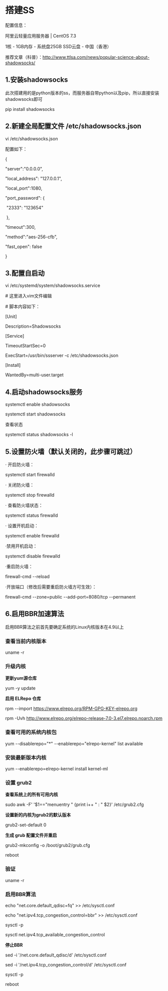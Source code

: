 # 搭建SS

配置信息：

阿里云轻量应用服务器 | CentOS 7.3 

1核 - 1GB内存 - 系统盘25GB SSD云盘 - 中国（香港）

推荐文章（科普）：http://www.ttlsa.com/news/popular-science-about-shadowsocks/

## 1.安装shadowsocks

此次搭建用的是python版本的ss，而服务器自带python以及pip，所以直接安装shadowsocks即可

pip install shadowsocks

## 2.新建全局配置文件 /etc/shadowsocks.json

vi /etc/shadowsocks.json

配置如下：

{

  "server":"0.0.0.0",

  "local_address": "127.0.0.1",

  "local_port":1080,

  "port_password": {

​        "2333": "123654"

​    },

  "timeout":300,

  "method":"aes-256-cfb",

  "fast_open": false

}

## 3.配置自启动

vi /etc/systemd/system/shadowsocks.service



\# 这里进入vim文件编辑

\# 脚本内容如下：

[Unit]

Description=Shadowsocks

 

[Service]

TimeoutStartSec=0

ExecStart=/usr/bin/ssserver -c /etc/shadowsocks.json

 

[Install]

WantedBy=multi-user.target

## 4.启动shadowsocks服务

systemctl enable shadowsocks

systemctl start shadowsocks

查看状态

systemctl status shadowsocks -l

## 5.设置防火墙（默认关闭的，此步骤可跳过）

· 开启防火墙：

systemctl start firewalld

· 关闭防火墙：

systemctl stop firewalld

· 查看防火墙状态：

systemctl status firewalld

· 设置开机启动：

systemctl enable firewalld

·禁用开机启动：

systemctl disable firewalld

·重启防火墙：

firewall-cmd --reload

·开放端口（修改后需要重启防火墙方可生效）：

firewall-cmd --zone=public --add-port=8080/tcp --permanent

## 6.启用BBR加速算法

启用BBR算法之前首先要确定系统的Linux内核版本在4.9以上

### 查看当前内核版本

uname -r

### 升级内核

**更新yum源仓库**

yum -y update

**启用 ELRepo 仓库**

rpm --import https://www.elrepo.org/RPM-GPG-KEY-elrepo.org

rpm -Uvh http://www.elrepo.org/elrepo-release-7.0-3.el7.elrepo.noarch.rpm

### 查看可用的系统内核包

yum --disablerepo="*" --enablerepo="elrepo-kernel" list available

### 安装最新版本内核

yum --enablerepo=elrepo-kernel install kernel-ml

### 设置 grub2

**查看系统上的所有可用内核**

sudo awk -F\' '$1=="menuentry " {print i++ " : " $2}' /etc/grub2.cfg

**设置新的内核为grub2的默认版本**

grub2-set-default 0

**生成 grub 配置文件并重启**

grub2-mkconfig -o /boot/grub2/grub.cfg

reboot

### 验证

uname -r

### 启用BBR算法

echo "net.core.default_qdisc=fq" >> /etc/sysctl.conf

echo "net.ipv4.tcp_congestion_control=bbr" >> /etc/sysctl.conf

sysctl -p

sysctl net.ipv4.tcp_available_congestion_control

**停止BBR**

sed -i '/net.core.default_qdisc/d' /etc/sysctl.conf 

sed -i '/net.ipv4.tcp_congestion_control/d' /etc/sysctl.conf 

sysctl -p    

reboot